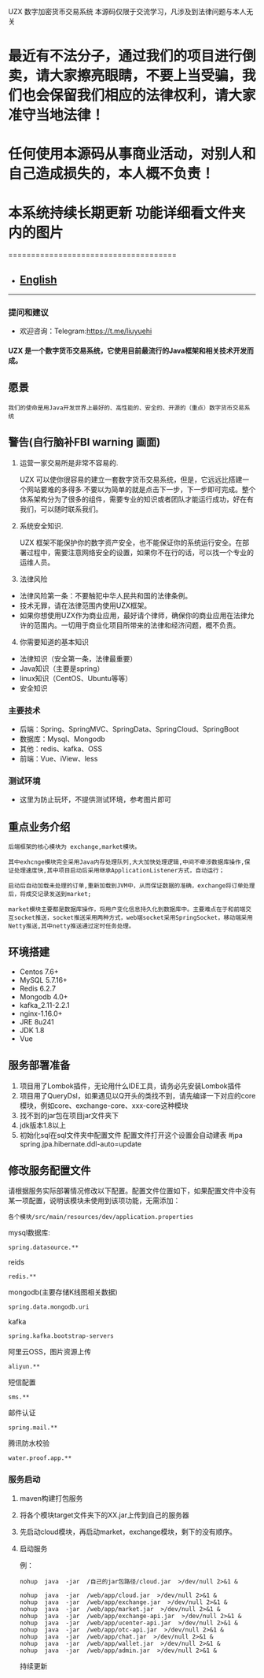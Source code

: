 UZX 数字加密货币交易系统
本源码仅限于交流学习，凡涉及到法律问题与本人无关
#  最近有不法分子，通过我们的项目进行倒卖，请大家擦亮眼睛，不要上当受骗，我们也会保留我们相应的法律权利，请大家准守当地法律！
#  任何使用本源码从事商业活动，对别人和自己造成损失的，本人概不负责！
#  本系统持续长期更新 功能详细看文件夹内的图片
=====================================
- ## [English](README-EN.md)
---
### 提问和建议
- 欢迎咨询：Telegram:https://t.me/liuyuehi

#### UZX 是一个数字货币交易系统，它使用目前最流行的Java框架和相关技术开发而成。

## 愿景
    我们的使命是用Java开发世界上最好的、高性能的、安全的、开源的（重点）数字货币交易系统

## 警告(自行脑补FBI warning 画面)

1. 运营一家交易所是非常不容易的.

    UZX 可以使你很容易的建立一套数字货币交易系统，但是，它远远比搭建一个网站要难的多得多.不要以为简单的就是点击下一步，下一步即可完成。整个体系架构分为了很多的组件，需要专业的知识或者团队才能运行成功，好在有我们，可以随时联系我们。

2. 系统安全知识.

    UZX 框架不能保护你的数字资产安全，也不能保证你的系统运行安全。在部署过程中，需要注意网络安全的设置，如果你不在行的话，可以找一个专业的运维人员。

3. 法律风险

- 法律风险第一条：不要触犯中华人民共和国的法律条例。
- 技术无罪，请在法律范围内使用UZX框架。
- 如果你想使用UZX作为商业应用，最好请个律师，确保你的商业应用在法律允许的范围内。一切用于商业化项目所带来的法律和经济问题，概不负责。

4. 你需要知道的基本知识

- 法律知识（安全第一条，法律最重要）
- Java知识（主要是spring）
- linux知识（CentOS、Ubuntu等等）
- 安全知识

### 主要技术

- 后端：Spring、SpringMVC、SpringData、SpringCloud、SpringBoot
- 数据库：Mysql、Mongodb
- 其他：redis、kafka、OSS
- 前端：Vue、iView、less

### 测试环境
- 这里为防止玩坏，不提供测试环境，参考图片即可

##  重点业务介绍

    后端框架的核心模块为 exchange,market模块。

    其中exhcnge模块完全采用Java内存处理队列,大大加快处理逻辑,中间不牵涉数据库操作,保证处理速度快,其中项目启动后采用继承ApplicationListener方式，自动运行；

    启动后自动加载未处理的订单,重新加载到JVM中，从而保证数据的准确，exchange将订单处理后，将成交记录发送到market;

    market模块主要都是数据库操作，将用户变化信息持久化到数据库中。主要难点在于和前端交互socket推送，socket推送采用两种方式，web端socket采用SpringSocket，移动端采用Netty推送,其中netty推送通过定时任务处理。

## 环境搭建
- Centos 7.6+
- MySQL 5.7.16+
- Redis 6.2.7
- Mongodb 4.0+
- kafka_2.11-2.2.1
- nginx-1.16.0+
- JRE 8u241
- JDK 1.8
- Vue

## 服务部署准备

1. 项目用了Lombok插件，无论用什么IDE工具，请务必先安装Lombok插件
2. 项目用了QueryDsl，如果遇见以Q开头的类找不到，请先编译一下对应的core模块，例如core、exchange-core、xxx-core这种模块
3. 找不到的jar包在项目jar文件夹下
4. jdk版本1.8以上
5. 初始化sql在sql文件夹中配置文件
配置文件打开这个设置会自动建表
#jpa
spring.jpa.hibernate.ddl-auto=update

## 修改服务配置文件
请根据服务实际部署情况修改以下配置。配置文件位置如下，如果配置文件中没有某一项配置，说明该模块未使用到该项功能，无需添加：

```
各个模块/src/main/resources/dev/application.properties
```

mysql数据库:

```
spring.datasource.**
```

reids

```
redis.**
```

mongodb(主要存储K线图相关数据)

```
spring.data.mongodb.uri
```

kafka

```
spring.kafka.bootstrap-servers
```

阿里云OSS，图片资源上传

```
aliyun.**
```

短信配置

```
sms.**
```

邮件认证

```
spring.mail.**
```

腾讯防水校验

```
water.proof.app.**
```

### 服务启动
 1. maven构建打包服务

 2. 将各个模块target文件夹下的XX.jar上传到自己的服务器

 3. 先启动cloud模块，再启动market，exchange模块，剩下的没有顺序。

 4. 启动服务

    例：

    ```
    nohup  java  -jar  /自己的jar包路径/cloud.jar  >/dev/null 2>&1 &
    ```
    
    ```
    nohup  java  -jar  /web/app/cloud.jar  >/dev/null 2>&1 &
    nohup  java  -jar  /web/app/exchange.jar  >/dev/null 2>&1 &
    nohup  java  -jar  /web/app/market.jar  >/dev/null 2>&1 &
    nohup  java  -jar  /web/app/exchange-api.jar  >/dev/null 2>&1 &
    nohup  java  -jar  /web/app/ucenter-api.jar  >/dev/null 2>&1 &
    nohup  java  -jar  /web/app/otc-api.jar  >/dev/null 2>&1 & 
    nohup  java  -jar  /web/app/chat.jar  >/dev/null 2>&1 & 
    nohup  java  -jar  /web/app/wallet.jar  >/dev/null 2>&1 & 
    nohup  java  -jar  /web/app/admin.jar  >/dev/null 2>&1 &
    ```
    持续更新
